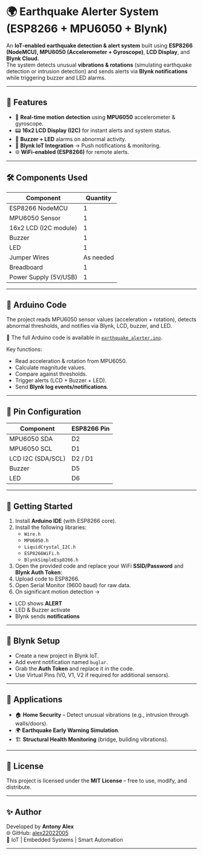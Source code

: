 # 🌍 Earthquake Alerter System (ESP8266 + MPU6050 + Blynk)

An **IoT-enabled earthquake detection & alert system** built using **ESP8266 (NodeMCU), MPU6050 (Accelerometer + Gyroscope)**, **LCD Display**, and **Blynk Cloud**.  
The system detects unusual **vibrations & rotations** (simulating earthquake detection or intrusion detection) and sends alerts via **Blynk notifications** while triggering buzzer and LED alarms.

---

## 📌 Features
- 📡 **Real-time motion detection** using **MPU6050** accelerometer & gyroscope.  
- 📟 **16x2 LCD Display (I2C)** for instant alerts and system status.  
- 🚨 **Buzzer + LED** alarms on abnormal activity.  
- 📲 **Blynk IoT Integration** → Push notifications & monitoring.  
- 🌐 **WiFi-enabled (ESP8266)** for remote alerts.  

---

## 🛠 Components Used
| Component              | Quantity |
|------------------------|----------|
| ESP8266 NodeMCU        | 1        |
| MPU6050 Sensor         | 1        |
| 16x2 LCD (I2C module)  | 1        |
| Buzzer                 | 1        |
| LED                    | 1        |
| Jumper Wires           | As needed |
| Breadboard             | 1        |
| Power Supply (5V/USB)  | 1        |

---

## 📜 Arduino Code
The project reads MPU6050 sensor values (acceleration + rotation), detects abnormal thresholds, and notifies via Blynk, LCD, buzzer, and LED.  

📂 The full Arduino code is available in [`earthquake_alerter.ino`](https://github.com/alex22022005/Earthquake-Alerter-System-ESP8266-MPU6050-Blynk-/blob/main/2ndyrsprojectIOT.ino).  

Key functions:
- Read acceleration & rotation from MPU6050.
- Calculate magnitude values.
- Compare against thresholds.
- Trigger alerts (LCD + Buzzer + LED).
- Send **Blynk log events/notifications**.

---

## 🔌 Pin Configuration
| Component             | ESP8266 Pin |
|----------------------|-------------|
| MPU6050 SDA          | D2          |
| MPU6050 SCL          | D1          |
| LCD I2C (SDA/SCL)    | D2 / D1     |
| Buzzer               | D5          |
| LED                  | D6          |

---

## 🚀 Getting Started
1. Install **Arduino IDE** (with ESP8266 core).  
2. Install the following libraries:  
   - `Wire.h`  
   - `MPU6050.h`  
   - `LiquidCrystal_I2C.h`  
   - `ESP8266WiFi.h`  
   - `BlynkSimpleEsp8266.h`  
3. Open the provided code and replace your WiFi **SSID/Password** and **Blynk Auth Token**:
4. Upload code to ESP8266.  
5. Open Serial Monitor (9600 baud) for raw data.  
6. On significant motion detection →  
- LCD shows **ALERT**  
- LED & Buzzer activate  
- Blynk sends **notifications**  

---

## 📲 Blynk Setup
- Create a new project in Blynk IoT.  
- Add event notification named `buglar`.  
- Grab the **Auth Token** and replace it in the code.  
- Use Virtual Pins (V0, V1, V2 if required for additional sensors).  

---

## 📌 Applications
- 🏠 **Home Security** – Detect unusual vibrations (e.g., intrusion through walls/doors).  
- 🌍 **Earthquake Early Warning Simulation**.  
- 🏗️ **Structural Health Monitoring** (bridge, building vibrations).  

---

## 📄 License
This project is licensed under the **MIT License** – free to use, modify, and distribute.  

---

## ✨ Author
Developed by **Antony Alex**  
🌐 GitHub: [alex22022005](https://github.com/alex22022005)  
🚀 IoT | Embedded Systems | Smart Automation  

---
